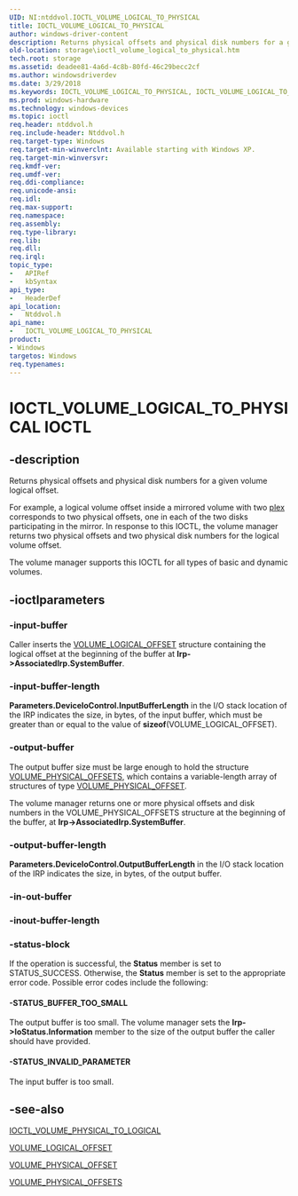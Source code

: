 ```yaml
---
UID: NI:ntddvol.IOCTL_VOLUME_LOGICAL_TO_PHYSICAL
title: IOCTL_VOLUME_LOGICAL_TO_PHYSICAL
author: windows-driver-content
description: Returns physical offsets and physical disk numbers for a given volume logical offset.
old-location: storage\ioctl_volume_logical_to_physical.htm
tech.root: storage
ms.assetid: deadee81-4a6d-4c8b-80fd-46c29becc2cf
ms.author: windowsdriverdev
ms.date: 3/29/2018
ms.keywords: IOCTL_VOLUME_LOGICAL_TO_PHYSICAL, IOCTL_VOLUME_LOGICAL_TO_PHYSICAL control, IOCTL_VOLUME_LOGICAL_TO_PHYSICAL control code [Storage Devices], k307_a96f1e34-902f-4d5f-8935-96a963cfa041.xml, ntddvol/IOCTL_VOLUME_LOGICAL_TO_PHYSICAL, storage.ioctl_volume_logical_to_physical
ms.prod: windows-hardware
ms.technology: windows-devices
ms.topic: ioctl
req.header: ntddvol.h
req.include-header: Ntddvol.h
req.target-type: Windows
req.target-min-winverclnt: Available starting with Windows XP.
req.target-min-winversvr: 
req.kmdf-ver: 
req.umdf-ver: 
req.ddi-compliance: 
req.unicode-ansi: 
req.idl: 
req.max-support: 
req.namespace: 
req.assembly: 
req.type-library: 
req.lib: 
req.dll: 
req.irql: 
topic_type:
-	APIRef
-	kbSyntax
api_type:
-	HeaderDef
api_location:
-	Ntddvol.h
api_name:
-	IOCTL_VOLUME_LOGICAL_TO_PHYSICAL
product:
- Windows
targetos: Windows
req.typenames: 
---
```


# IOCTL_VOLUME_LOGICAL_TO_PHYSICAL IOCTL


## -description



Returns physical offsets and physical disk numbers for a given volume logical offset. 

For example, a logical volume offset inside a mirrored volume with two <a href="https://msdn.microsoft.com/139a10e9-203b-499b-9291-8537eae9189c">plex</a> corresponds to two physical offsets, one in each of the two disks participating in the mirror. In response to this IOCTL, the volume manager returns two physical offsets and two physical disk numbers for the logical volume offset. 

The volume manager supports this IOCTL for all types of basic and dynamic volumes.




## -ioctlparameters




### -input-buffer

Caller inserts the <a href="https://msdn.microsoft.com/library/windows/hardware/ff568018">VOLUME_LOGICAL_OFFSET</a> structure containing the logical offset at the beginning of the buffer at <b>Irp-&gt;AssociatedIrp.SystemBuffer</b>. 


### -input-buffer-length

<b>
       Parameters.DeviceIoControl.InputBufferLength</b> in the I/O stack location of the IRP indicates the size, in bytes, of the input buffer, which must be greater than or equal to the value of <b>sizeof</b>(VOLUME_LOGICAL_OFFSET).


### -output-buffer

The output buffer size must be large enough to hold the structure <a href="https://msdn.microsoft.com/library/windows/hardware/ff568024">VOLUME_PHYSICAL_OFFSETS</a>, which contains a variable-length array of structures of type <a href="https://msdn.microsoft.com/library/windows/hardware/ff568023">VOLUME_PHYSICAL_OFFSET</a>. 

The volume manager returns one or more physical offsets and disk numbers in the VOLUME_PHYSICAL_OFFSETS structure at the beginning of the buffer, at <b>Irp-&gt;AssociatedIrp.SystemBuffer</b>. 


### -output-buffer-length

<b>Parameters.DeviceIoControl.OutputBufferLength</b> in the I/O stack location of the IRP indicates the size, in bytes, of the output buffer.


### -in-out-buffer








### -inout-buffer-length








### -status-block

If the operation is successful, the <b>Status</b> member is set to STATUS_SUCCESS. Otherwise, the <b>Status</b> member is set to the appropriate error code. Possible error codes include the following: 






#### -STATUS_BUFFER_TOO_SMALL

The output buffer is too small. The volume manager sets the <b>Irp-&gt;IoStatus.Information</b> member to the size of the output buffer the caller should have provided. 


#### -STATUS_INVALID_PARAMETER

The input buffer is too small. 


## -see-also




<a href="https://msdn.microsoft.com/library/windows/hardware/ff561438">IOCTL_VOLUME_PHYSICAL_TO_LOGICAL</a>



<a href="https://msdn.microsoft.com/library/windows/hardware/ff568018">VOLUME_LOGICAL_OFFSET</a>



<a href="https://msdn.microsoft.com/library/windows/hardware/ff568023">VOLUME_PHYSICAL_OFFSET</a>



<a href="https://msdn.microsoft.com/library/windows/hardware/ff568024">VOLUME_PHYSICAL_OFFSETS</a>
 

 


